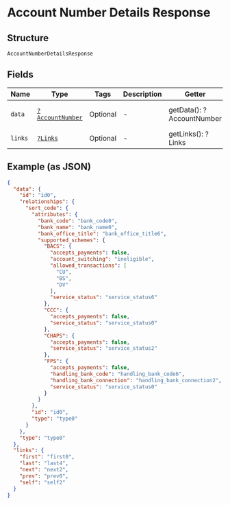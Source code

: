 
# Account Number Details Response

## Structure

`AccountNumberDetailsResponse`

## Fields

| Name | Type | Tags | Description | Getter | Setter |
|  --- | --- | --- | --- | --- | --- |
| `data` | [`?AccountNumber`](../../doc/models/account-number.md) | Optional | - | getData(): ?AccountNumber | setData(?AccountNumber data): void |
| `links` | [`?Links`](../../doc/models/links.md) | Optional | - | getLinks(): ?Links | setLinks(?Links links): void |

## Example (as JSON)

```json
{
  "data": {
    "id": "id0",
    "relationships": {
      "sort_code": {
        "attributes": {
          "bank_code": "bank_code0",
          "bank_name": "bank_name0",
          "bank_office_title": "bank_office_title6",
          "supported_schemes": {
            "BACS": {
              "accepts_payments": false,
              "account_switching": "ineligible",
              "allowed_transactions": [
                "CU",
                "BS",
                "DV"
              ],
              "service_status": "service_status6"
            },
            "CCC": {
              "accepts_payments": false,
              "service_status": "service_status0"
            },
            "CHAPS": {
              "accepts_payments": false,
              "service_status": "service_status2"
            },
            "FPS": {
              "accepts_payments": false,
              "handling_bank_code": "handling_bank_code6",
              "handling_bank_connection": "handling_bank_connection2",
              "service_status": "service_status0"
            }
          }
        },
        "id": "id0",
        "type": "type0"
      }
    },
    "type": "type0"
  },
  "links": {
    "first": "first0",
    "last": "last4",
    "next": "next2",
    "prev": "prev8",
    "self": "self2"
  }
}
```

